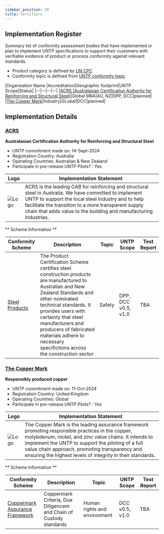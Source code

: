 ```yaml
---
sidebar_position: 20
title: Certifiers
---
```


## Implementation Register

Summary list of conformity assessment bodies that have implemented or plan to implement UNTP specifications to support their customers with verifiable evidence of product or process conformity against relevant standards. 

* Product category is defined by [UN CPC](https://unstats.un.org/unsd/classifications/Econ/cpc)
* Conformity topic is defined from [UNTP conformity topic](https://test.uncefact.org/vocabulary/untp/core/0/conformityTopicCode)


|Organisation Name |Accreditation|Geographic footprint|UNTP Scope|Status|
|--|--|--|--|
|[ACRS (Australasian Certification Authority for Reinforcing and Structural Steel)](#acrs)|Global MRA|AU, NZ|DPP, DCC|planned| 
|[The Copper Mark](#the-copper-mark)|Industry|GLobal|DCC|planned| 


## Implementation Details


### [ACRS](https://steelcertification.com)

**Australasian Certification Authority for Reinforcing and Structural Steel**

* UNTP commitment made on:  14-Sept-2024
* Registration Country: Australia
* Operating Countries: Australian & New Zealand
* Participate in pre-release UNTP Pilots? : Yes

|Logo|Implementation Statement|
|--|--|
|![Logo](../../implementations/steelcertification.com/logo.png) | ACRS is the leading CAB for reinforcing and structural steel in Australia. We have committed to implement UNTP to support the local steel industry and to help facilitate the transition to a more transparent supply chain that adds value to the building and manufacturing industries. |

** Scheme Information **

|Conformity Scheme|Description|Topic|UNTP Scope|Test Report|
|--|--|--|--|--|
|[Steel Products](https://steelcertification.com/sustainability-certification)|The Product Certification Scheme certifies steel construction products are manufactured to Australian and New Zealand Standards and other nominated technical standards. It provides users with certainty that steel manufacturers and producers of fabricated materials adhere to necessary specifictions across the construction sector|Safety|DPP, DCC v0.5, v1.0|TBA |

### [The Copper Mark](https://coppermark.org/)

**Responsibly produced copper**

* UNTP commitment made on:  11-Oct-2024
* Registration Country: United Kingdom
* Operating Countries: Global
* Participate in pre-release UNTP Pilots? : Yes

|Logo|Implementation Statement|
|--|--|
|![Logo](../../implementations/coppermark.org/logo.png) | The Copper Mark is the leading assurance framework promoting responsible practices in the copper, molybdenum, nickel, and zinc value chains. It intends to implement the UNTP to support the piloting of a full value chain approach, promoting transparency and ensuring the highest levels of integrity in their standards. |

** Scheme Information **

|Conformity Scheme|Description|Topic|UNTP Scope|Test Report|
|--|--|--|--|--|
|[Coppermark Assurance Framework](https://coppermark.org/standards/core-documents/)|Coppermark Criteria, Due Diligencem and Chain of Custody standards|Human rights and environment|DCC v0.5, v1.0|TBA |


